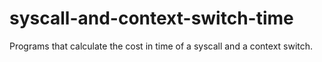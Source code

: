 # syscall-and-context-switch-time
Programs that calculate the cost in time of a syscall and a context switch.
